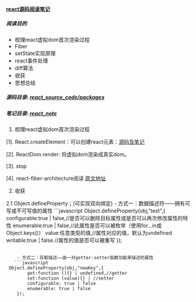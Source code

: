 #### [react源码阅读笔记](https://github.com/RongMine/webpack-with-react/tree/react-source-code "地址")
##### 阅读目的
- 梳理react虚拟dom首次渲染过程
- Fiber
- setState实现原理
- react事件处理
- diff算法
- 收获
- 思想总结

##### 源码目录: [react_source_code/packages](https://github.com/RongMine/webpack-with-react/tree/react-source-code/react_souce_code/packages)
##### 笔记目录: [react_note](https://github.com/RongMine/webpack-with-react/tree/react-source-code/react_note)

1. 梳理react虚拟dom首次渲染过程

  [1]. React.createElement：可以创建react元素：[源码及笔记](https://github.com/RongMine/webpack-with-react/blob/react-source-code/react_note/ReactElement.js)

  [2]. ReactDom.render: 将虚拟dom渲染成真实dom。

  [3]. stop

  [4]. react-fiber-architecture阅读 [原文地址](https://github.com/acdlite/react-fiber-architecture)

2. 收获

  2.1 Object.defineProperty；(可实现双向绑定)
    - 方式一：数据描述符——拥有可写或不可写值的属性
      ```javascript
Object.defineProperty(obj,"test",{
          configurable:true | false,//是否可以删除目标属性或是否可以再次修改属性的特性
          enumerable:true | false,//此属性是否可以被枚举（使用for...in或Object.keys()）
          value:任意类型的值,//属性对应的值，默认为undefined
          writable:true | false.//属性的值是否可以被重写
      });
```

    - 方式二：存取描述——由一对getter-setter函数功能来描述的属性
   ```javascript
 Object.defineProperty(obj,"newKey",{
        get:function (){} | undefined,//getter
        set:function (value){} | //setter
        configurable: true | false
        enumerable: true | false
    });
```